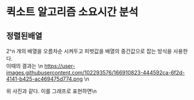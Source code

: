 # 퀵소트 알고리즘 소요시간 분석

## 정렬된배열

2^n 개의 배열을 오름차순 시켜두고 피벗값을 배열의 중간값으로 잡는 방식을 사용한다.\
이때의 결과는 \n
https://user-images.githubusercontent.com/102293576/166910823-444592ca-6f2d-4141-b425-ac469475d774.png
\n

위 사진과 같다. 이를 그래프로 표현하면\n
